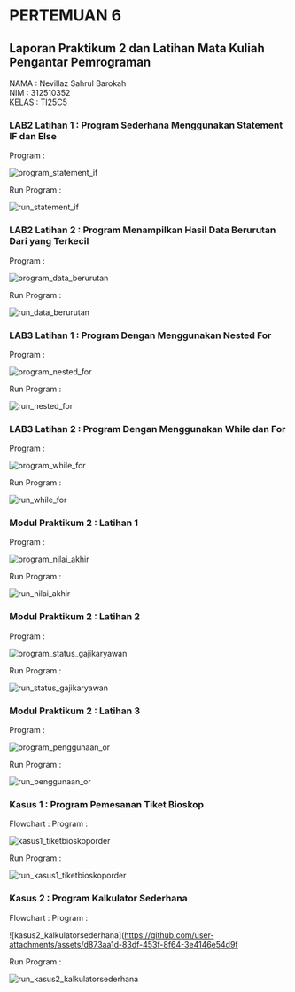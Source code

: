 # PERTEMUAN 6
## Laporan Praktikum 2 dan Latihan Mata Kuliah Pengantar Pemrograman
NAMA  : Nevillaz Sahrul Barokah <br>
NIM   : 312510352 <br>
KELAS : TI25C5
### LAB2 Latihan 1 : Program Sederhana Menggunakan Statement IF dan Else
Program :

![program_statement_if](https://github.com/user-attachments/assets/7486b42b-3824-49a3-a49f-2341e5781b23)

Run Program :

![run_statement_if](https://github.com/user-attachments/assets/c1b19031-ca15-4d4c-a876-fa0d4189c361)

### LAB2 Latihan 2 : Program Menampilkan Hasil Data Berurutan Dari yang Terkecil
Program :

![program_data_berurutan](https://github.com/user-attachments/assets/b8f02234-cbf3-4048-a4a7-ef0657dc1eae)

Run Program :

![run_data_berurutan](https://github.com/user-attachments/assets/5a14fd9f-009a-424a-b39d-5862309e5f29)

### LAB3 Latihan 1 : Program Dengan Menggunakan Nested For
Program :

![program_nested_for](https://github.com/user-attachments/assets/8269238b-39dd-4b5d-a07a-6032a6f90c30)

Run Program :

![run_nested_for](https://github.com/user-attachments/assets/8b75aff9-e08a-4665-9cbc-8fc7c6b42420)

### LAB3 Latihan 2 : Program Dengan Menggunakan While dan For
Program :

![program_while_for](https://github.com/user-attachments/assets/e06d5179-3c8c-44e8-9a67-9a1d5dfd445f)

Run Program :

![run_while_for](https://github.com/user-attachments/assets/e54ccf45-521b-4a3e-a43b-313cc0a7fa6a)

### Modul Praktikum 2 : Latihan 1
Program :

![program_nilai_akhir](https://github.com/user-attachments/assets/c7263453-1f80-4122-8ce8-8e04071696a4)

Run Program :

![run_nilai_akhir](https://github.com/user-attachments/assets/b41dd68c-582e-4ac0-a899-36cb4b1289b3)

### Modul Praktikum 2 : Latihan 2
Program :

![program_status_gajikaryawan](https://github.com/user-attachments/assets/da8a0778-4168-4ce1-8262-380f013671b9)

Run Program :

![run_status_gajikaryawan](https://github.com/user-attachments/assets/a4b0ec76-473a-4e29-a04c-ddecaa2b2490)

### Modul Praktikum 2 : Latihan 3
Program :

![program_penggunaan_or](https://github.com/user-attachments/assets/d6dbdc50-8855-4c67-b912-879d97d73b19)

Run Program :

![run_penggunaan_or](https://github.com/user-attachments/assets/91495ce5-4a3e-4a66-b9fb-beb318fde21f)

### Kasus 1 : Program Pemesanan Tiket Bioskop
Flowchart :
Program :

![kasus1_tiketbioskoporder](https://github.com/user-attachments/assets/e1687fb9-8c55-47e0-930f-0dc949741f01)

Run Program :

![run_kasus1_tiketbioskoporder](https://github.com/user-attachments/assets/e1999552-bbcf-4502-b3f7-dc402c798bfb)

### Kasus 2 : Program Kalkulator Sederhana
Flowchart :
Program :

![kasus2_kalkulatorsederhana](https://github.com/user-attachments/assets/d873aa1d-83df-453f-8f64-3e4146e54d9f

Run Program :

![run_kasus2_kalkulatorsederhana](https://github.com/user-attachments/assets/679c0c5d-4555-4ee8-bafb-3a8050767f59)

